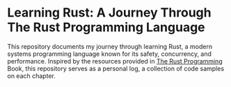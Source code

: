# Learning Rust: A Journey Through The Rust Programming Language

This repository documents my journey through learning Rust, a modern systems programming language known for its safety, concurrency, and performance. Inspired by the resources provided in [The Rust Programming](!https://doc.rust-lang.org/book/) Book, this repository serves as a personal log, a collection of code samples on each chapter.
